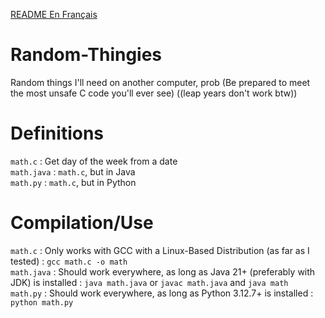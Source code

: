 [README En Français](https://github.com/Unikamo/Random-Thingies/blob/main/frREADME.md)

# Random-Thingies
Random things I'll need on another computer, prob
(Be prepared to meet the most unsafe C code you'll ever see)
((leap years don't work btw))

# Definitions
`math.c` : Get day of the week from a date\
`math.java` : `math.c`, but in Java\
`math.py` : `math.c`, but in Python

# Compilation/Use
`math.c` : Only works with GCC with a Linux-Based Distribution (as far as I tested) : `gcc math.c -o math`\
`math.java` : Should work everywhere, as long as Java 21+ (preferably with JDK) is installed : `java math.java` or `javac math.java` and `java math`\
`math.py` : Should work everywhere, as long as Python 3.12.7+ is installed : `python math.py`
